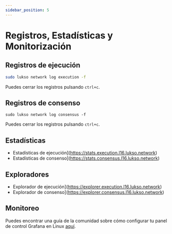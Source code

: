 ```yaml
---
sidebar_position: 5
---
```


# Registros, Estadísticas y Monitorización

## Registros de ejecución

```sh
sudo lukso network log execution -f
```

Puedes cerrar los registros pulsando `ctrl+c`.

## Registros de consenso

```
sudo lukso network log consensus -f
```

Puedes cerrar los registros pulsando `ctrl+c`.

## Estadísticas

- Estadísticas de ejecución](https://stats.execution.l16.lukso.network)
- Estadísticas de consenso](https://stats.consensus.l16.lukso.network)

## Exploradores

- Explorador de ejecución](https://explorer.execution.l16.lukso.network)
- Explorador de consenso](https://explorer.consensus.l16.lukso.network)

## Monitoreo

Puedes encontrar una guía de la comunidad sobre cómo configurar tu panel de control Grafana en Linux [aquí](https://docs.luksoverse.io/docs/the-guide/monitoring).